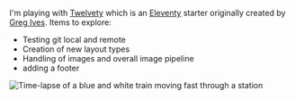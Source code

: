 I'm playing with [Twelvety](https://github.com/jeff4/twelvety) which is an [Eleventy](https://www.11ty.dev) starter originally created by [Greg Ives](https://github.com/gregives/Twelvety). Items to explore:

- Testing git local and remote
- Creation of new layout types
- Handling of images and overall image pipeline
- adding a footer

<!-- Markdown images will automatically use the responsive picture shortcode -->
![Time-lapse of a blue and white train moving fast through a station](train.jpg)
